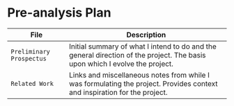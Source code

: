 # Pre-analysis Plan
| File | Description |
|-----|-----|
| `Preliminary Prospectus`  | Initial summary of what I intend to do and the general direction of the project. The basis upon which I evolve the project.  |
| `Related Work`  | Links and miscellaneous notes from while I was formulating the project. Provides context and inspiration for the project.  |
